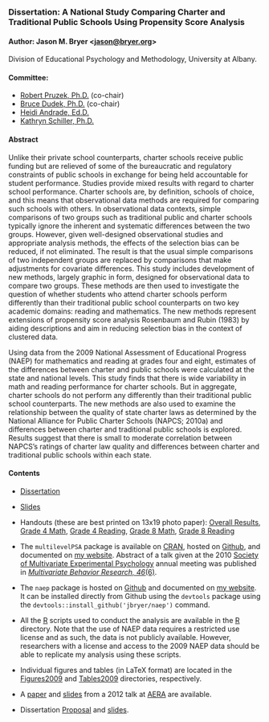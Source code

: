 ### Dissertation: A National Study Comparing Charter and Traditional Public Schools Using Propensity Score Analysis

#### Author: Jason M. Bryer <[jason@bryer.org](mailto:jason@bryer.org)>   
Division of Educational Psychology and Methodology, University at Albany.

#### Committee:

* [Robert Pruzek, Ph.D.](http://www.albany.edu/educational_psychology/pruzek.php) (co-chair)
* [Bruce Dudek, Ph.D.](http://www.albany.edu/psychology/20869.php) (co-chair)
* [Heidi Andrade, Ed.D.](http://www.albany.edu/educational_psychology/andrade.php)
* [Kathryn Schiller, Ph.D.](http://www.albany.edu/eaps/faculty_kathryn_schiller.php)

#### Abstract

Unlike their private school counterparts, charter schools receive public funding but are relieved of some of the bureaucratic and regulatory constraints of public schools in exchange for being held accountable for student performance. Studies provide mixed results with regard to charter school performance. Charter schools are, by definition, schools of choice, and this means that observational data methods are required for comparing such schools with others. In observational data contexts, simple comparisons of two groups such as traditional public and charter schools typically ignore the inherent and systematic differences between the two groups. However, given well-designed observational studies and appropriate analysis methods, the effects of the selection bias can be reduced, if not eliminated. The result is that the usual simple comparisons of two independent groups are replaced by comparisons that make adjustments for covariate differences. This study includes development of new methods, largely graphic in form, designed for observational data to compare two groups. These methods are then used to investigate the question of whether students who attend charter schools perform differently than their traditional public school counterparts on two key academic domains: reading and mathematics. The new methods represent extensions of propensity score analysis Rosenbaum and Rubin (1983) by aiding descriptions and aim in reducing selection bias in the context of clustered data.

Using data from the 2009 National Assessment of Educational Progress (NAEP) for mathematics and reading at grades four and eight, estimates of the differences between charter and public schools were calculated at the state and national levels. This study finds that there is wide variability in math and reading performance for charter schools. But in aggregate, charter schools do not perform any differently than their traditional public school counterparts. The new methods are also used to examine the relationship between the quality of state charter laws as determined by the National Alliance for Public Charter Schools (NAPCS; 2010a) and differences between charter and traditional public schools is explored. Results suggest that there is small to moderate correlation between NAPCS’s ratings of charter law quality and differences between charter and traditional public schools within each state.

#### Contents

* [Dissertation](https://github.com/jbryer/Dissertation/blob/master/LaTeX/Bryer.Dissertation.pdf?raw=true)

* [Slides](https://github.com/jbryer/Dissertation/blob/master/LaTeX/Bryer.Dissertation.Slides.pdf?raw=true)

* Handouts (these are best printed on 13x19 photo paper): [Overall Results](https://github.com/jbryer/Dissertation/blob/master/Figures/Handout.pdf?raw=true), [Grade 4 Math](https://github.com/jbryer/Dissertation/blob/master/Figures/Handout-Grade4Math.pdf?raw=true), [Grade 4 Reading](https://github.com/jbryer/Dissertation/blob/master/Figures/Handout-Grade4Read.pdf?raw=true), [Grade 8 Math](https://github.com/jbryer/Dissertation/blob/master/Figures/Handout-Grade8Math.pdf?raw=true), [Grade 8 Reading](https://github.com/jbryer/Dissertation/blob/master/Figures/Handout-Grade8Read.pdf?raw=true)

* The `multilevelPSA` package is available on [CRAN](http://cran.r-project.org/web/packages/multilevelPSA/index.html), hosted on [Github](https://github.com/jbryer/multilevelPSA), and documented on [my website](http://jason.bryer.org/multilevelPSA/). Abstract of a talk given at the 2010 [Society of Multivariate Experimental Psychology](https://www.smep.org/) annual meeting was published in [*Multivariate Behavior Research, 46*(6)](http://www.tandfonline.com/doi/full/10.1080/00273171.2011.636693#.U-jqgIBdU3s).

* The `naep` package is hosted on [Github](https://github.com/jbryer/naep) and documented on [my website](http://jason.bryer.org/naep/). It can be installed directly from Github using the `devtools` package using the `devtools::install_github('jbryer/naep')` command.

* All the [R](https://github.com/jbryer/Dissertation/tree/master/R) scripts used to conduct the analysis are available in the [R](https://github.com/jbryer/Dissertation/tree/master/R) directory. Note that the use of NAEP data requires a restricted use license and as such, the data is not publicly available. However, researchers with a license and access to the 2009 NAEP data should be able to replicate my analysis using these scripts.

* Individual figures and tables (in LaTeX format) are located in the [Figures2009](https://github.com/jbryer/Dissertation/tree/master/Figures2009) and [Tables2009](https://github.com/jbryer/Dissertation/tree/master/Tables2009) directories, respectively.

* A [paper](https://github.com/jbryer/Dissertation/blob/master/AERA%20Paper/Bryer.2012.AERA.pdf?raw=true) and [slides](https://github.com/jbryer/Dissertation/blob/master/AERA%20Paper/Bryer.AERA2012Slides.pdf?raw=true) from a 2012 talk at [AERA](http://aera.net) are available.

* Dissertation [Proposal](https://github.com/jbryer/Dissertation/blob/master/LaTeX/Bryer.Proposal.pdf?raw=true) and [slides](https://github.com/jbryer/Dissertation/blob/master/LaTeX/Bryer.Proposal.Slides.pdf?raw=true).





